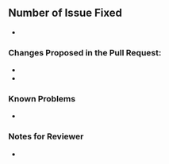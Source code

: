 ## Number of Issue Fixed
- 

### Changes Proposed in the Pull Request:
- 
- 

### Known Problems
- 

### Notes for Reviewer
- 
